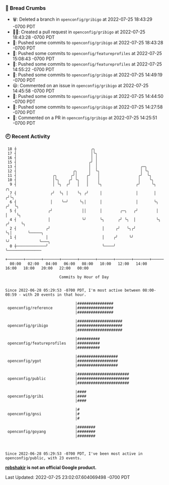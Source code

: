 ### 🍞 Bread Crumbs

 * 🗑: Deleted a branch in `openconfig/gribigo` at 2022-07-25 18:43:29 -0700 PDT
 * ✍🏼: Created a pull request in `openconfig/gribigo` at 2022-07-25 18:43:28 -0700 PDT
 * 🚢: Pushed some commits to `openconfig/gribigo` at 2022-07-25 18:43:28 -0700 PDT
 * 🚢: Pushed some commits to `openconfig/featureprofiles` at 2022-07-25 15:08:43 -0700 PDT
 * 🚢: Pushed some commits to `openconfig/featureprofiles` at 2022-07-25 14:55:22 -0700 PDT
 * 🚢: Pushed some commits to `openconfig/gribigo` at 2022-07-25 14:49:19 -0700 PDT
 * 😃: Commented on an issue in `openconfig/gribigo` at 2022-07-25 14:45:58 -0700 PDT
 * 🚢: Pushed some commits to `openconfig/gribigo` at 2022-07-25 14:44:50 -0700 PDT
 * 🚢: Pushed some commits to `openconfig/gribigo` at 2022-07-25 14:27:58 -0700 PDT
 * 💬: Commented on a PR in  `openconfig/gribigo` at 2022-07-25 14:25:51 -0700 PDT

### 🕘 Recent Activity
```
 18 ┼                                 ╭╮
 17 ┤                                 │╰╮
 16 ┤                                 │ │
 15 ┤                                ╭╯ │
 13 ┤                                │  │                   ╭─╮
 12 ┤                         ╭╮     │  ╰╮                  │ ╰╮
 11 ┤                ╭╮      ╭╯│    ╭╯   │                 ╭╯  ╰╮
 10 ┤                │╰╮    ╭╯ ╰╮   │    │                 │    ╰╮
  9 ┤                │ ╰╮  ╭╯   │   │    ╰╮               ╭╯     ╰╮      ╭╮
  7 ┤               ╭╯  ╰╮ │    ╰╮ ╭╯     │               │       │     ╭╯╰╮
  6 ┤               │    ╰─╯     ╰╮│      │               │       ╰╮   ╭╯  ╰╮
  5 ┤              ╭╯             ││      │        ╭─╮   ╭╯        │   │    ╰╮
  4 ┤              │              ╰╯      ╰╮      ╭╯ ╰╮  │         ╰╮ ╭╯     ╰╮
  2 ┤             ╭╯                       │     ╭╯   ╰╮╭╯          ╰╮│       ╰─────╮
  1 ┤             │                        │    ╭╯     ╰╯            ╰╯             ╰───╮
  0 ┼─────────────╯                        ╰────╯                                       ╰───────────────
    +───────+───────+───────+───────+───────+───────+───────+───────+───────+───────+───────+───────+────
  00:00   02:00   04:00   06:00   08:00   10:00   12:00   14:00   16:00   18:00   20:00   22:00   00:00   

						Commits by Hour of Day


Since 2022-06-28 05:29:53 -0700 PDT, I'm most active between 08:00-08:59 - with 20 events in that hour.

```



```
                               |################
 openconfig/reference          |################
                               |################

                               |####################
 openconfig/gribigo            |####################
                               |####################

                               |##########
 openconfig/featureprofiles    |##########
                               |##########

                               |##################
 openconfig/ygot               |##################
                               |##################

                               |#######################
 openconfig/public             |#######################
                               |#######################

                               |####
 openconfig/gribi              |####
                               |####

                               |#
 openconfig/gnsi               |#
                               |#

                               |########
 openconfig/goyang             |########
                               |########



Since 2022-06-28 05:29:53 -0700 PDT, I've been most active in openconfig/public, with 23 events.

```
**[robshakir](mailto:robjs@google.com) is not an official Google product.**  


Last Updated: 2022-07-25 23:02:07.604069498 -0700 PDT
